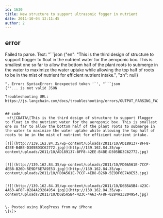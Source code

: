 ```yaml
---
id: 1630
title: New structure to support ultrasonic fogger in nutrient
date: 2011-10-04 12:11:45
author: 2
---
```

## error
Failed to parse. Text: "```json
{"en": "This is the third design of structure to support flogger to float in the nutrient water for the aeroponic box. This is smallest one so far to allow the bottom half of the plant roots to submerge in the water to maximize the water uptake while allowing the top half of roots to be in the mist of nutrient for efficient nutrient intake.", "zh": null}
```
". Error: SyntaxError: Unexpected token '`', "```json
{""... is not valid JSON

Troubleshooting URL: https://js.langchain.com/docs/troubleshooting/errors/OUTPUT_PARSING_FAILURE/


## code
 <!\[CDATA\[This is the third design of structure to support flogger to float in the nutrient water for the aeroponic box. This is smallest one so far to allow the bottom half of the plant roots to submerge in the water to maximize the water uptake while allowing the top half of roots to be in the mist of nutrient for efficient nutrient intake.  
  
[![](http://139.162.84.35/wp-content/uploads/2011/10/AD189137-8FF8-42EE-B4BE-D305BD3C62772.jpg)](http://139.162.84.35/wp-content/uploads/2011/10/AD189137-8FF8-42EE-B4BE-D305BD3C62772.jpg)
  
  
[![](http://139.162.84.35/wp-content/uploads/2011/10/FD0A561E-7CCF-4EB8-B26D-5E9DF6E7A9E53.jpg)](http://139.162.84.35/wp-content/uploads/2011/10/FD0A561E-7CCF-4EB8-B26D-5E9DF6E7A9E53.jpg)
  
  
[![](http://139.162.84.35/wp-content/uploads/2011/10/D6B5A5B4-423C-4A63-AF8F-0284A23204954.jpg)](http://139.162.84.35/wp-content/uploads/2011/10/D6B5A5B4-423C-4A63-AF8F-0284A23204954.jpg)

  
\- Posted using BlogPress from my iPhone  
\]\]> 
